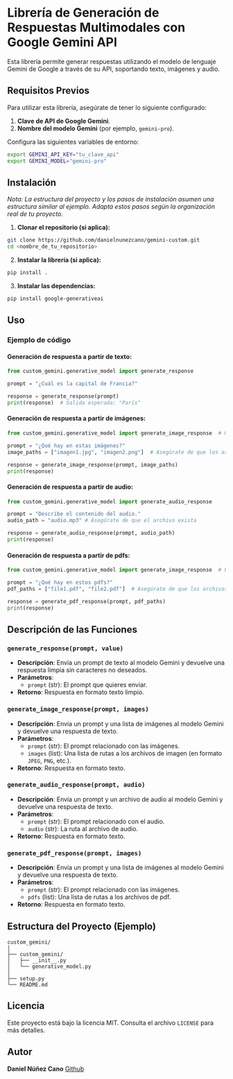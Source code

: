 # Librería de Generación de Respuestas Multimodales con Google Gemini API

Esta librería permite generar respuestas utilizando el modelo de lenguaje Gemini de Google a través de su API, soportando texto, imágenes y audio.

## Requisitos Previos

Para utilizar esta librería, asegúrate de tener lo siguiente configurado:

1. **Clave de API de Google Gemini**.
2. **Nombre del modelo Gemini** (por ejemplo, `gemini-pro`).

Configura las siguientes variables de entorno:

```bash
export GEMINI_API_KEY="tu_clave_api"
export GEMINI_MODEL="gemini-pro"
```

## Instalación

*Nota: La estructura del proyecto y los pasos de instalación asumen una estructura similar al ejemplo. Adapta estos pasos según la organización real de tu proyecto.*

1. **Clonar el repositorio (si aplica):**
```bash
git clone https://github.com/danielnunezcano/gemini-custom.git
cd <nombre_de_tu_repositorio>
```

2. **Instalar la librería (si aplica):**
```bash
pip install .
```

3. **Instalar las dependencias:**
```bash
pip install google-generativeai
```

## Uso

### Ejemplo de código

#### Generación de respuesta a partir de texto:
```python
from custom_gemini.generative_model import generate_response

prompt = "¿Cuál es la capital de Francia?"

response = generate_response(prompt)
print(response)  # Salida esperada: "París"
```

#### Generación de respuesta a partir de imágenes:
```python
from custom_gemini.generative_model import generate_image_response  # Reemplaza 'your_module' con el nombre de tu módulo

prompt = "¿Qué hay en estas imágenes?"
image_paths = ["imagen1.jpg", "imagen2.png"]  # Asegúrate de que los archivos existan

response = generate_image_response(prompt, image_paths)
print(response)
```

#### Generación de respuesta a partir de audio:

```python
from custom_gemini.generative_model import generate_audio_response

prompt = "Describe el contenido del audio."
audio_path = "audio.mp3" # Asegúrate de que el archivo exista

response = generate_audio_response(prompt, audio_path)
print(response)
```

#### Generación de respuesta a partir de pdfs:
```python
from custom_gemini.generative_model import generate_image_response  # Reemplaza 'your_module' con el nombre de tu módulo

prompt = "¿Qué hay en estos pdfs?"
pdf_paths = ["file1.pdf", "file2.pdf"]  # Asegúrate de que los archivos existan

response = generate_pdf_response(prompt, pdf_paths)
print(response)
```

## Descripción de las Funciones

### `generate_response(prompt, value)`

- **Descripción**: Envía un prompt de texto al modelo Gemini y devuelve una respuesta limpia sin caracteres no deseados.
- **Parámetros**:
    - `prompt` (str): El prompt que quieres enviar.
- **Retorno**: Respuesta en formato texto limpio.

### `generate_image_response(prompt, images)`

- **Descripción**: Envía un prompt y una lista de imágenes al modelo Gemini y devuelve una respuesta de texto.
- **Parámetros**:
    - `prompt` (str): El prompt relacionado con las imágenes.
    - `images` (list): Una lista de rutas a los archivos de imagen (en formato `JPEG`, `PNG`, etc.).
- **Retorno**: Respuesta en formato texto.

### `generate_audio_response(prompt, audio)`

- **Descripción**: Envía un prompt y un archivo de audio al modelo Gemini y devuelve una respuesta de texto.
- **Parámetros**:
    - `prompt` (str): El prompt relacionado con el audio.
    - `audio` (str): La ruta al archivo de audio.
- **Retorno**: Respuesta en formato texto.

### `generate_pdf_response(prompt, images)`

- **Descripción**: Envía un prompt y una lista de imágenes al modelo Gemini y devuelve una respuesta de texto.
- **Parámetros**:
  - `prompt` (str): El prompt relacionado con las imágenes.
  - `pdfs` (list): Una lista de rutas a los archivos de pdf.
- **Retorno**: Respuesta en formato texto.

## Estructura del Proyecto (Ejemplo)
```arduino
custom_gemini/
│
├── custom_gemini/
│   ├── __init__.py
│   └── generative_model.py
│
├── setup.py
└── README.md
```

## Licencia

Este proyecto está bajo la licencia MIT. Consulta el archivo `LICENSE` para más detalles.

## Autor
**Daniel Núñez Cano**
[Github](https://github.com/danielnunezcano)
